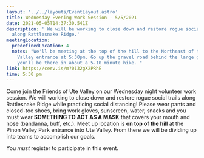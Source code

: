 ```yaml
---
layout: '../../layouts/EventLayout.astro'
title: Wednesday Evening Work Session - 5/5/2021
date: 2021-05-05T14:37:30.541Z
description: ' We will be working to close down and restore rogue social trails
  along Rattlesnake Ridge.'
meetingLocation:
  predefinedLocation: 4
  notes: "We'll be meeting at the top of the hill to the Northeast of the Piñon
    Valley entrance at 5:30pm. Go up the gravel road behind the large gate and
    you'll be there in about a 5-10 minute hike. "
link: https://cerv.is/m?0132gX2PRhE
time: 5:30 pm
---
```


Come join the Friends of Ute Valley on our Wednesday night volunteer work session. We will working to close down and restore rogue social trails along Rattlesnake Ridge while practicing social distancing! Please wear pants and closed-toe shoes, bring work gloves, sunscreen, water, snacks and you must wear **SOMETHING TO ACT AS A MASK** that covers your mouth and nose (bandanna, buff, etc.). Meet up location is **on top of the hill** at the Pinon Valley Park entrance into Ute Valley. From there we will be dividing up into teams to accomplish our goals.

You _must_ register to participate in this event.
